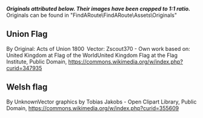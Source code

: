 ***Originals attributed below. Their images have been cropped to 1:1 ratio.***
Originals can be found in "FindARoute\FindARoute\Assets\Originals"

## Union Flag
By Original: Acts of Union 1800 Vector: Zscout370 - Own work based on: United Kingdom at Flag of the WorldUnited Kingdom Flag at the Flag Institute, Public Domain, https://commons.wikimedia.org/w/index.php?curid=347935

## Welsh flag
By UnknownVector graphics by Tobias Jakobs - Open Clipart Library, Public Domain, https://commons.wikimedia.org/w/index.php?curid=355609